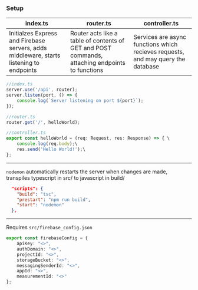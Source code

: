 ### Setup

| index.ts | router.ts | controller.ts |
| --- | --- | --- |
| Initialzes Express and Firebase servers, adds middleware, starts listening to endpoints | Router acts like a table of contents of GET and POST commands, attaching endpoints to functions | Services are async functions which recieves requests, and may query the database |

```typescript 
//index.ts
server.use('/api', router);
server.listen(port, () => {
    console.log(`Server listening on port ${port}`);
});

//router.ts
router.get('/', helloWorld);

//controller.ts
export const helloWorld = (req: Request, res: Response) => { \
    console.log(req.body);\
    res.send('Hello World!');\
};
```
___
`nodemon` automatically restarts the server when changes are made, transpiles typescript in src/ to javascript in build/
```json
  "scripts": {
    "build": "tsc",
    "prestart": "npm run build",
    "start": "nodemon"
  },
```
___
Requires `src/firebase_config.json`
```typescript
export const firebaseConfig = {
    apiKey: "<>",
    authDomain: "<>",
    projectId: "<>",
    storageBucket: "<>",
    messagingSenderId: "<>",
    appId: "<>",
    measurementId: "<>"
};
```
